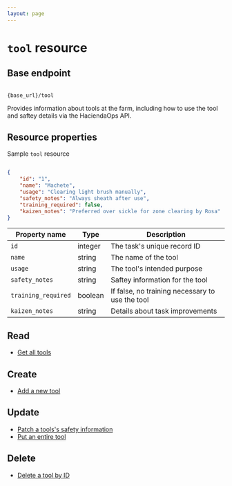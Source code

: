 ```yaml
---
layout: page
---
```


# `tool` resource

## Base endpoint

```shell

{base_url}/tool
```

Provides information about tools at the farm, including how to use the tool and saftey details via the HaciendaOps API.

## Resource properties

Sample `tool` resource

```json

{
    "id": "1",
    "name": "Machete",
    "usage": "Clearing light brush manually",
    "safety_notes": "Always sheath after use",
    "training_required": false,
    "kaizen_notes": "Preferred over sickle for zone clearing by Rosa"
}
```

| Property name | Type | Description |
| ------------- | ----------- | ----------- |
| `id` | integer | The task's unique record ID |
| `name` | string | The name of the tool |
| `usage` | string | The tool's intended purpose |
| `safety_notes` | string | Saftey information for the tool |
| `training_required` | boolean | If false, no training necessary to use the tool |
| `kaizen_notes` | string | Details about task improvements |

## Read

* [Get all tools](./tool-get-all.md)

## Create

* [Add a new tool](./tool-add.md)

## Update

* [Patch a tools's safety information](./tool-update-safety.md)
* [Put an entire tool](./tool-update-all.md)

## Delete

* [Delete a tool by ID](./tool-delete-id.md)
